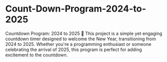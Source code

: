 # Count-Down-Program-2024-to-2025
Countdown Program: 2024 to 2025 🎉  This project is a simple yet engaging countdown timer designed to welcome the New Year, transitioning from 2024 to 2025. Whether you're a programming enthusiast or someone celebrating the arrival of 2025, this program is perfect for adding excitement to the countdown. 
